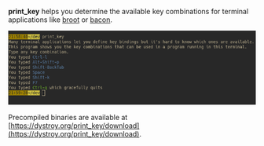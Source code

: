 
**print_key** helps you determine the available key combinations for terminal applications like [broot](https://dystroy.org/broot) or [bacon](https://dystroy.org/bacon).

![Slava Ukraini](doc/screen.png)

Precompiled binaries are available at [https://dystroy.org/print_key/download](https://dystroy.org/print_key/download).
